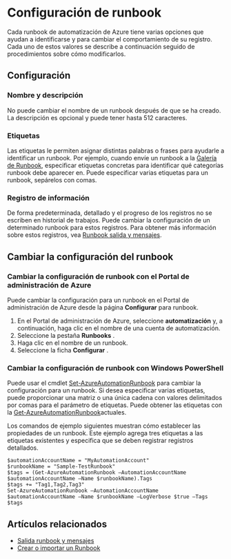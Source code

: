 <properties 
   pageTitle="Configuración de runbook"
   description="Describe las opciones de configuración para un runbook de automatización de Azure y cómo cambiarlos con el Portal de administración de Azure y Windows PowerShell."
   services="automation"
   documentationCenter=""
   authors="bwren"
   manager="stevenka"
   editor="tysonn" />
<tags 
   ms.service="automation"
   ms.devlang="na"
   ms.topic="article"
   ms.tgt_pltfrm="na"
   ms.workload="infrastructure-services"
   ms.date="02/09/2016"
   ms.author="bwren" />

# <a name="runbook-settings"></a>Configuración de runbook

Cada runbook de automatización de Azure tiene varias opciones que ayudan a identificarse y para cambiar el comportamiento de su registro. Cada uno de estos valores se describe a continuación seguido de procedimientos sobre cómo modificarlos.

## <a name="settings"></a>Configuración

### <a name="name-and-description"></a>Nombre y descripción

No puede cambiar el nombre de un runbook después de que se ha creado. La descripción es opcional y puede tener hasta 512 caracteres.

### <a name="tags"></a>Etiquetas

Las etiquetas le permiten asignar distintas palabras o frases para ayudarle a identificar un runbook. Por ejemplo, cuando envíe un runbook a la [Galería de Runbook](https://msdn.microsoft.com/library/dn781422.aspx), especificar etiquetas concretas para identificar qué categorías runbook debe aparecer en. Puede especificar varias etiquetas para un runbook, sepárelos con comas.

### <a name="logging"></a>Registro de información

De forma predeterminada, detallado y el progreso de los registros no se escriben en historial de trabajos. Puede cambiar la configuración de un determinado runbook para estos registros. Para obtener más información sobre estos registros, vea [Runbook salida y mensajes](https://msdn.microsoft.com/library/dn879148.aspx).

## <a name="changing-runbook-settings"></a>Cambiar la configuración del runbook

### <a name="changing-runbook-settings-with-the-azure-management-portal"></a>Cambiar la configuración de runbook con el Portal de administración de Azure

Puede cambiar la configuración para un runbook en el Portal de administración de Azure desde la página **Configurar** para runbook.

1. En el Portal de administración de Azure, seleccione **automatización** y, a continuación, haga clic en el nombre de una cuenta de automatización.
1. Seleccione la pestaña **Runbooks** .
1. Haga clic en el nombre de un runbook.
1. Seleccione la ficha **Configurar** .

### <a name="changing-runbook-settings-with-windows-powershell"></a>Cambiar la configuración de runbook con Windows PowerShell

Puede usar el cmdlet [Set-AzureAutomationRunbook](https://msdn.microsoft.com/library/dn690275.aspx) para cambiar la configuración para un runbook. Si desea especificar varias etiquetas, puede proporcionar una matriz o una única cadena con valores delimitados por comas para el parámetro de etiquetas. Puede obtener las etiquetas con la [Get-AzureAutomationRunbook](https://msdn.microsoft.com/library/dn690278.aspx)actuales.

Los comandos de ejemplo siguientes muestran cómo establecer las propiedades de un runbook. Este ejemplo agrega tres etiquetas a las etiquetas existentes y especifica que se deben registrar registros detallados.

    $automationAccountName = "MyAutomationAccount"
    $runbookName = "Sample-TestRunbook"
    $tags = (Get-AzureAutomationRunbook –AutomationAccountName $automationAccountName –Name $runbookName).Tags
    $tags += "Tag1,Tag2,Tag3"
    Set-AzureAutomationRunbook –AutomationAccountName $automationAccountName –Name $runbookName –LogVerbose $true –Tags $tags

## <a name="related-articles"></a>Artículos relacionados
- [Salida runbook y mensajes](../automation-runbook-output-and-messages) 
- [Crear o importar un Runbook](https://msdn.microsoft.com/library/dn643637.aspx) 